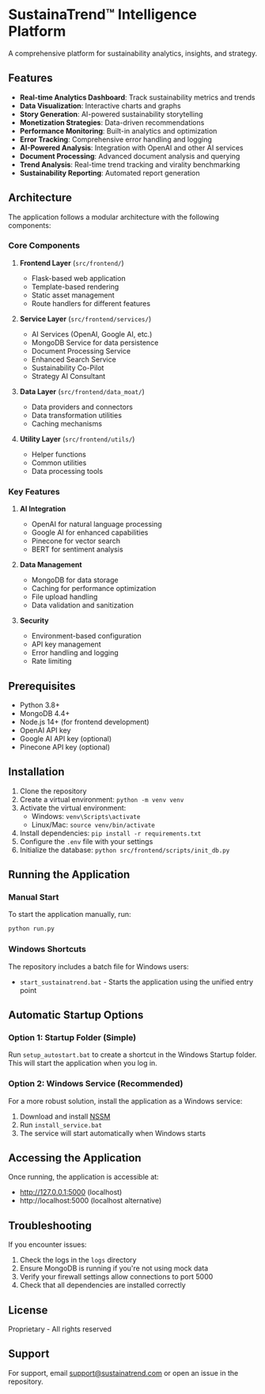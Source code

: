 # SustainaTrend™ Intelligence Platform

A comprehensive platform for sustainability analytics, insights, and strategy.

## Features

- **Real-time Analytics Dashboard**: Track sustainability metrics and trends
- **Data Visualization**: Interactive charts and graphs
- **Story Generation**: AI-powered sustainability storytelling
- **Monetization Strategies**: Data-driven recommendations
- **Performance Monitoring**: Built-in analytics and optimization
- **Error Tracking**: Comprehensive error handling and logging
- **AI-Powered Analysis**: Integration with OpenAI and other AI services
- **Document Processing**: Advanced document analysis and querying
- **Trend Analysis**: Real-time trend tracking and virality benchmarking
- **Sustainability Reporting**: Automated report generation

## Architecture

The application follows a modular architecture with the following components:

### Core Components

1. **Frontend Layer** (`src/frontend/`)
   - Flask-based web application
   - Template-based rendering
   - Static asset management
   - Route handlers for different features

2. **Service Layer** (`src/frontend/services/`)
   - AI Services (OpenAI, Google AI, etc.)
   - MongoDB Service for data persistence
   - Document Processing Service
   - Enhanced Search Service
   - Sustainability Co-Pilot
   - Strategy AI Consultant

3. **Data Layer** (`src/frontend/data_moat/`)
   - Data providers and connectors
   - Data transformation utilities
   - Caching mechanisms

4. **Utility Layer** (`src/frontend/utils/`)
   - Helper functions
   - Common utilities
   - Data processing tools

### Key Features

1. **AI Integration**
   - OpenAI for natural language processing
   - Google AI for enhanced capabilities
   - Pinecone for vector search
   - BERT for sentiment analysis

2. **Data Management**
   - MongoDB for data storage
   - Caching for performance optimization
   - File upload handling
   - Data validation and sanitization

3. **Security**
   - Environment-based configuration
   - API key management
   - Error handling and logging
   - Rate limiting

## Prerequisites

- Python 3.8+
- MongoDB 4.4+
- Node.js 14+ (for frontend development)
- OpenAI API key
- Google AI API key (optional)
- Pinecone API key (optional)

## Installation

1. Clone the repository
2. Create a virtual environment: `python -m venv venv`
3. Activate the virtual environment:
   - Windows: `venv\Scripts\activate`
   - Linux/Mac: `source venv/bin/activate`
4. Install dependencies: `pip install -r requirements.txt`
5. Configure the `.env` file with your settings
6. Initialize the database: `python src/frontend/scripts/init_db.py`

## Running the Application

### Manual Start

To start the application manually, run:

```bash
python run.py
```

### Windows Shortcuts

The repository includes a batch file for Windows users:

- `start_sustainatrend.bat` - Starts the application using the unified entry point

## Automatic Startup Options

### Option 1: Startup Folder (Simple)

Run `setup_autostart.bat` to create a shortcut in the Windows Startup folder. This will start the application when you log in.

### Option 2: Windows Service (Recommended)

For a more robust solution, install the application as a Windows service:

1. Download and install [NSSM](https://nssm.cc/download)
2. Run `install_service.bat`
3. The service will start automatically when Windows starts

## Accessing the Application

Once running, the application is accessible at:

- http://127.0.0.1:5000 (localhost)
- http://localhost:5000 (localhost alternative)

## Troubleshooting

If you encounter issues:

1. Check the logs in the `logs` directory
2. Ensure MongoDB is running if you're not using mock data
3. Verify your firewall settings allow connections to port 5000
4. Check that all dependencies are installed correctly

## License

Proprietary - All rights reserved

## Support

For support, email support@sustainatrend.com or open an issue in the repository.